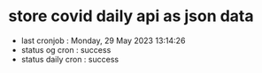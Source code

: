# store covid daily api as json data

- last cronjob : Monday, 29 May 2023 13:14:26
- status og cron : success
- status daily cron : success
      
      